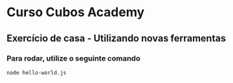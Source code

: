 # Curso Cubos Academy
## Exercício de casa - Utilizando novas ferramentas
### Para rodar, utilize o seguinte comando
```node hello-world.js```

